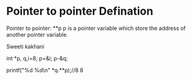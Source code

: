 # Pointer to pointer Defination
Pointer to pointer: **p p is a pointer variable which store the address of another pointer variable.

Sweeti kakhani

int *p, q,i=8;
p=&i;
p-&q;

printf("%d %d\n" *q.**p);//8 8